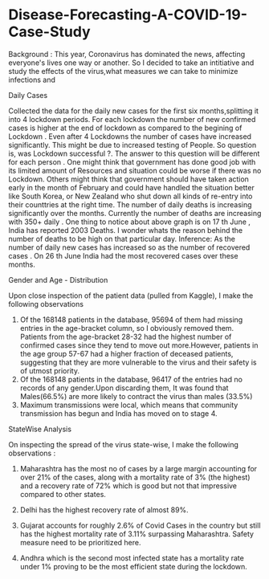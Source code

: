 # Disease-Forecasting-A-COVID-19-Case-Study

Background : This year, Coronavirus has dominated the news, affecting everyone's lives one way or another.
So I decided to take an intitiative and study the effects of the virus,what measures we can take to 
minimize infections and 

Daily Cases

Collected the data for the daily new cases for the first six months,splitting it into 4 lockdown periods.
For each lockdown the number of new confirmed cases is higher at the end of lockdown as compared to the begining of Lockdown . 
Even after 4 Lockdowns the number of cases have increased significantly. This might be due to increased testing of People. So question is, was Lockdown successful ?. The answer to this question will be different for each person . One might think that government has done good job with its limited amount of Resources and situation could be worse if there was no Lockdown. 
Others might think that government should have taken action early in the month of February and could have handled the situation better like South Korea, or New Zealand who shut down all kinds of re-entry into their counttries at the right time.
The number of daily deaths is increasing significantly over the months. Currently the number of deaths are increasing with 350+ daily . One thing to notice about above graph is on 17 th June , India has reported 2003 Deaths. I wonder whats the reason behind the number of deaths to be high on that particular day.
Inference: As the number of daily new cases has increased so as the number of recovered cases . On 26 th June India had the most recovered cases over these months.

Gender and Age - Distribution

Upon close inspection of the patient data (pulled from Kaggle), I make the following observations
   1.  Of the 168148 patients in the database, 95694 of them had missing entries in the age-bracket column, so I obviously removed them.
       Patients from the age-bracket 28-32 had the highest number of confirmed cases since they tend to move out more.However, patients in the age group 57-67 had a higher fraction of deceased patients, suggesting that they are more vulnerable to the virus and their safety is of utmost priority.
   2.  Of the 168148 patients in the database, 96417 of the entries had no records of any gender.Upon discarding them,
       It was found that Males(66.5%) are more likely to contract the virus than males (33.5%)
   3.  Maximum transmissions were local, which means that community transmission has begun and India has moved on to stage 4.


StateWise Analysis

On inspecting the spread of the virus state-wise, I make the following observations : 

1. Maharashtra has the most no of cases by a large margin accounting for over 21% of the cases, along with a mortality rate of 3% (the highest) and a 
recovery rate of 72% which is good but not that impressive compared to other states.

2. Delhi has the highest recovery rate of almost 89%.

3. Gujarat accounts for roughly 2.6% of Covid Cases in the country but still has the highest mortality rate of 3.11% surpassing Maharashtra. Safety measure need to be prioritized here.

4. Andhra which is the second most infected state has a mortality rate under 1% proving to be the most efficient state during the lockdown.
